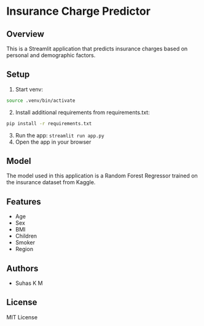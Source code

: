 # Insurance Charge Predictor

## Overview

This is a Streamlit application that predicts insurance charges based on personal and demographic factors.

## Setup

1. Start venv:
```bash
source .venv/bin/activate
```

2. Install additional requirements from requirements.txt:
```bash
pip install -r requirements.txt
```

3. Run the app: `streamlit run app.py`
4. Open the app in your browser

## Model

The model used in this application is a Random Forest Regressor trained on the insurance dataset from Kaggle.

## Features

- Age
- Sex
- BMI
- Children
- Smoker
- Region

## Authors

- Suhas K M

## License

MIT License
